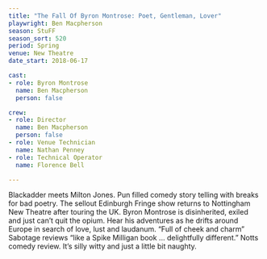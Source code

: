 ```yaml
---
title: "The Fall Of Byron Montrose: Poet, Gentleman, Lover"
playwright: Ben Macpherson
season: StuFF
season_sort: 520
period: Spring
venue: New Theatre
date_start: 2018-06-17

cast:
- role: Byron Montrose 
  name: Ben Macpherson 
  person: false

crew:
- role: Director 
  name: Ben Macpherson 
  person: false
- role: Venue Technician
  name: Nathan Penney
- role: Technical Operator
  name: Florence Bell

---
```


Blackadder meets Milton Jones. Pun filled comedy story telling with breaks for bad poetry. The sellout Edinburgh Fringe show returns to Nottingham New Theatre after touring the UK. Byron Montrose is disinherited, exiled and just can’t quit the opium. Hear his adventures as he drifts around Europe in search of love, lust and laudanum. “Full of cheek and charm” Sabotage reviews “like a Spike Milligan book ... delightfully different.”  Notts comedy review.  It’s silly witty and just a little bit naughty.
